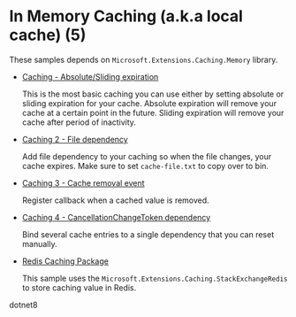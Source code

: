 # In Memory Caching (a.k.a local cache) (5)

  These samples depends on `Microsoft.Extensions.Caching.Memory` library. 

  * [Caching - Absolute/Sliding expiration](/projects/caching/caching-1)

    This is the most basic caching you can use either by setting absolute or sliding expiration for your cache. Absolute expiration will remove your cache at a certain point in the future. Sliding expiration will remove your cache after period of inactivity.

  * [Caching 2 - File dependency](/projects/caching/caching-2)
    
    Add file dependency to your caching so when the file changes, your cache expires. Make sure to set `cache-file.txt` to copy over to bin.

  * [Caching 3 - Cache removal event](/projects/caching/caching-3)

    Register callback when a cached value is removed.

  * [Caching 4 - CancellationChangeToken dependency](/projects/caching/caching-4)

    Bind several cache entries to a single dependency that you can reset manually.

  * [Redis Caching Package](/projects/caching/redis-cache)

    This sample uses the `Microsoft.Extensions.Caching.StackExchangeRedis` to store caching value in Redis.

dotnet8
